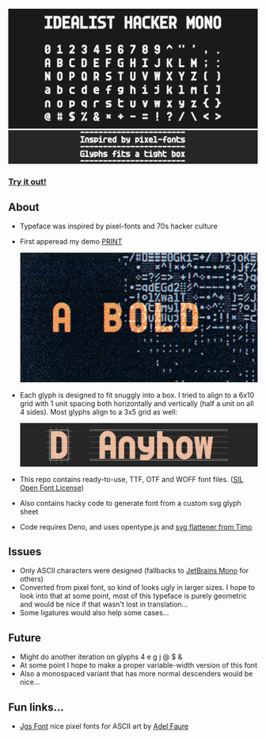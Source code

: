 ![Idealist Hacker Mono font sample](idealist-hacker-mono-sample.png)
![Idealist Hacker Mono font sample2](idealist-hacker-mono-sample2.png)

### [**Try it out!**](https://teadrinker.github.io/idealist-hacker-mono-font/test.html) 

## About
* Typeface was inspired by pixel-fonts and 70s hacker culture
* First apperead my demo [PRINT](https://demozoo.org/productions/362590/)

  ![GIF of snippet from PRINT](print.gif)


* Each glyph is designed to fit snuggly into a box. I tried to align to a 6x10 grid with 1 unit spacing both horizontally and vertically (half a unit on all 4 sides). Most glyphs align to a 3x5 grid as well:

  ![Idealist Hacker Mono font box](idealist-hacker-mono-box.png)

* This repo contains ready-to-use, TTF, OTF and WOFF font files. ([SIL Open Font License](https://scripts.sil.org/OFL))
* Also contains hacky code to generate font from a custom svg glyph sheet
* Code requires Deno, and uses opentype.js and [svg flattener from Timo](https://gist.github.com/timo22345/9413158/)

## Issues
 * Only ASCII characters were designed (fallbacks to [JetBrains Mono](https://www.jetbrains.com/lp/mono/) for others)
 * Converted from pixel font, so kind of looks ugly in larger sizes. I hope to look into that at some point, most of this typeface is purely geometric and would be nice if that wasn't lost in translation...
 * Some ligatures would also help some cases...

## Future
 * Might do another iteration on glyphs 4 e g j @ $ &
 * At some point I hope to make a proper variable-width version of this font
 * Also a monospaced variant that has more normal descenders would be nice...

## Fun links...
 * [Jgs Font](https://adelfaure.net/tools/jgs/) nice pixel fonts for ASCII art by [Adel Faure](https://adelfaure.net/)
